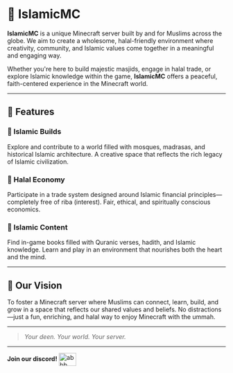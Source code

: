 # 🕌 IslamicMC

**IslamicMC** is a unique Minecraft server built by and for Muslims across the globe. We aim to create a wholesome, halal-friendly environment where creativity, community, and Islamic values come together in a meaningful and engaging way.

Whether you're here to build majestic masjids, engage in halal trade, or explore Islamic knowledge within the game, **IslamicMC** offers a peaceful, faith-centered experience in the Minecraft world.

---

## 🌟 Features

### 🕌 Islamic Builds  
Explore and contribute to a world filled with mosques, madrasas, and historical Islamic architecture. A creative space that reflects the rich legacy of Islamic civilization.

### 🤝 Halal Economy  
Participate in a trade system designed around Islamic financial principles—completely free of riba (interest). Fair, ethical, and spiritually conscious economics.

### 📖 Islamic Content  
Find in-game books filled with Quranic verses, hadith, and Islamic knowledge. Learn and play in an environment that nourishes both the heart and the mind.

---

## 🤲 Our Vision

To foster a Minecraft server where Muslims can connect, learn, build, and grow in a space that reflects our shared values and beliefs. No distractions—just a fun, enriching, and halal way to enjoy Minecraft with the ummah.

---

> *Your deen. Your world. Your server.*

---

**Join our discord!** <a href="https://islamicmc.github.io/discord" target="blank"><img align="center" src="https://raw.githubusercontent.com/rahuldkjain/github-profile-readme-generator/master/src/images/icons/Social/discord.svg" alt="abbb" height="30" width="40" /></a>
